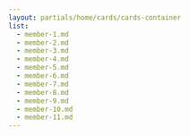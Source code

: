 ```yaml
---
layout: partials/home/cards/cards-container
list:
  - member-1.md
  - member-2.md
  - member-3.md
  - member-4.md
  - member-5.md
  - member-6.md
  - member-7.md
  - member-8.md
  - member-9.md
  - member-10.md
  - member-11.md
---
```

